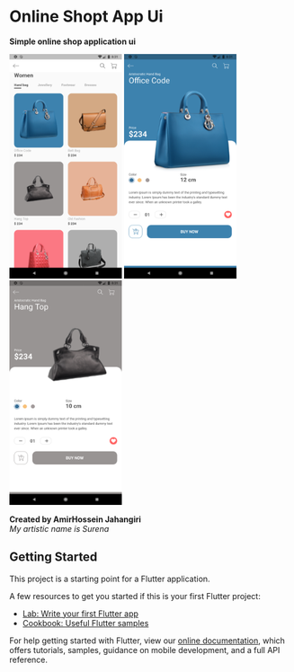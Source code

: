 # Online Shopt App Ui

**Simple online shop application ui**

<img src='screenshots/shot1.png' width='200' height='400'>
<img src='screenshots/shot2.png' width='200' height='400'>
<img src='screenshots/shot3.png' width='200' height='400'>



**Created by AmirHossein Jahangiri**</br>
*My artistic name is Surena*

## Getting Started

This project is a starting point for a Flutter application.

A few resources to get you started if this is your first Flutter project:

- [Lab: Write your first Flutter app](https://flutter.dev/docs/get-started/codelab)
- [Cookbook: Useful Flutter samples](https://flutter.dev/docs/cookbook)

For help getting started with Flutter, view our
[online documentation](https://flutter.dev/docs), which offers tutorials,
samples, guidance on mobile development, and a full API reference.
